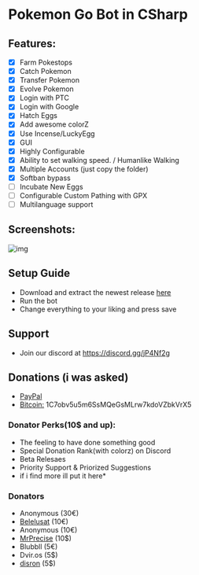# Pokemon Go Bot in CSharp

## Features:
- [x] Farm Pokestops
- [x] Catch Pokemon
- [x] Transfer Pokemon
- [x] Evolve Pokemon
- [x] Login with PTC
- [x] Login with Google
- [x] Hatch Eggs
- [x] Add awesome colorZ
- [x] Use Incense/LuckyEgg
- [x] GUI
- [x] Highly Configurable
- [x] Ability to set walking speed. / Humanlike Walking
- [x] Multiple Accounts (just copy the folder)
- [x] Softban bypass
- [ ] Incubate New Eggs
- [ ] Configurable Custom Pathing with GPX
- [ ] Multilanguage support

## Screenshots:
![img](http://i.imgur.com/WqgyLOf.png)

## Setup Guide
- Download and extract the newest release [here](https://github.com/shiftcodeYT/PokeBot3/releases/latest)
- Run the bot
- Change everything to your liking and press save

## Support
- Join our discord at https://discord.gg/jP4Nf2g

## Donations (i was asked)
- [PayPal](http://paypal.me/shiftcodeyt)
- [Bitcoin:](bitcoin:1C7obv5u5m6SsMQeGsMLrw7kdoVZbkVrX5) 1C7obv5u5m6SsMQeGsMLrw7kdoVZbkVrX5

### Donator Perks(10$ and up):
- The feeling to have done something good
- Special Donation Rank(with colorz) on Discord
- Beta Relesaes
- Priority Support & Priorized Suggestions
- if i find more ill put it here*

### Donators
- Anonymous (30€)
- [Belelusat](https://github.com/Belelusat) (10€)
- Anonymous (10€)
- [MrPrecise](https://github.com/MrPrecise) (10$)
- Blubbll (5€)
- Dvir.os (5$)
- [disron](https://github.com/disron) (5$)

